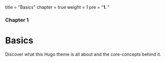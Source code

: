 title = "Basics"
chapter = true
weight = 1
pre = "<b>1. </b>"


### Chapter 1

# Basics

Discover what this Hugo theme is all about and the core-concepts behind it.
